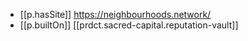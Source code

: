 


- [[p.hasSite]] https://neighbourhoods.network/
- [[p.builtOn]] [[prdct.sacred-capital.reputation-vault]]
